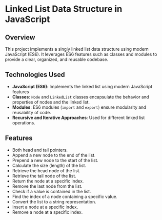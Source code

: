 
# Linked List Data Structure in JavaScript

## Overview

This project implements a singly linked list data structure using modern JavaScript (ES6). It leverages ES6 features such as classes and modules to provide a clear, organized, and reusable codebase.

## Technologies Used

- **JavaScript (ES6)**: Implements the linked list using modern JavaScript features 
- **Classes**: `Node` and `LinkedList` classes encapsulate the behavior and properties of nodes and the linked list.
- **Modules**: ES6 modules (`import` and `export`) ensure modularity and reusability of code.
- **Recursive and Iterative Approaches**: Used for different linked list operations.

## Features

- Both head and tail pointers.
- Append a new node to the end of the list.
- Prepend a new node to the start of the list.
- Calculate the size (length) of the list.
- Retrieve the head node of the list.
- Retrieve the tail node of the list.
- Return the node at a specific index.
- Remove the last node from the list.
- Check if a value is contained in the list.
- Find the index of a node containing a specific value.
- Convert the list to a string representation.
- Insert a node at a specific index.
- Remove a node at a specific index.
